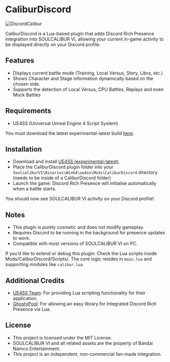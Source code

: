# CaliburDiscord
![DiscordCalibur](https://cdn.discordapp.com/attachments/538804356871618650/1431101714454413353/image.png?ex=68fc30d5&is=68fadf55&hm=4ab2417bb6f35b3f7762c4f6b0d0b151400007198aeb0b7fdb014cba9f8f1ee8& "DiscordCalibur")

CaliburDiscord is a Lua-based plugin that adds Discord Rich Presence integration into SOULCALIBUR VI, allowing your current in-game activity to be displayed directly on your Discord profile.

## Features

- Displays current battle mode (Training, Local Versus, Story, Libra, etc.)
- Shows Character and Stage information dynamically based on the chosen side.
- Supports the detection of Local Versus, CPU Battles, Replays and even Mock Battles

## Requirements

- UE4SS (Universal Unreal Engine 4 Script System)

You must download the latest experimental-latest build [here](https://github.com/UE4SS-RE/RE-UE4SS/tree/experimental-latest).

## Installation

- Download and install [UE4SS (experimental-latest)](https://github.com/UE4SS-RE/RE-UE4SS/tree/experimental-latest).
- Place the CaliburDiscord plugin folder into your `SoulcaliburVI\Binaries\Win64\ue4ss\Mods\CaliburDiscord` directory (needs to be inside of a CaliburDiscord folder)
- Launch the game: Discord Rich Presence will initialise automatically when a battle starts.

You should now see SOULCALIBUR VI activity on your Discord profile!

## Notes

- This plugin is purely cosmetic and does not modify gameplay.
- Requires Discord to be running in the background for presence updates to work.
- Compatible with most versions of SOULCALIBUR VI on PC.

If you’d like to extend or debug this plugin:
Check the Lua scripts inside Mods/CaliburDiscord/Scripts/.
The core logic resides in `main.lua` and supporting modules like `calibur.lua`

## Additional Credits
- [UE4SS Team](https://github.com/UE4SS-RE/RE-UE4SS/releases/tag/experimental-latest): For providing Lua scripting functionality for their application.
- [GhostyPool](https://github.com/GhostyPool/DiscordRPC-Lua): For allowing an easy library for Integrated Discord Rich Presence via Lua.

## License

- This project is licensed under the MIT License.
- SOULCALIBUR VI and all related assets are the property of Bandai Namco Entertainment.
- This project is an independent, non-commercial fan-made integration.

